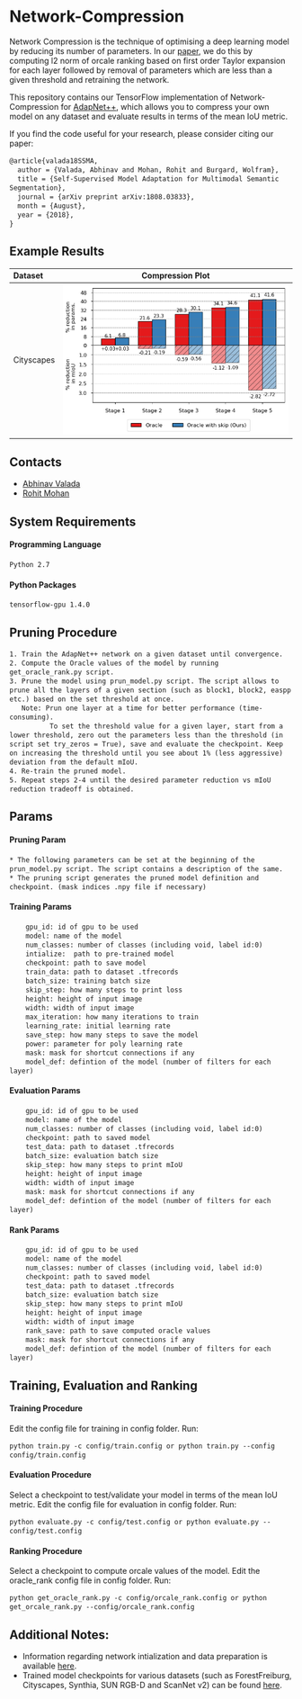 # Network-Compression

Network Compression is the technique of optimising a deep learning model by reducing its number of parameters. In our [paper](https://arxiv.org/pdf/1808.03833.pdf), we do this by computing l2 norm of orcale ranking based on first order Taylor expansion for each layer followed by removal of parameters which are less than a given threshold and retraining the network.   

This repository contains our TensorFlow implementation of Network-Compression for [AdapNet++](https://github.com/DeepSceneSeg/AdapNet-pp), which allows you to compress your own model on any dataset and evaluate results in terms of the mean IoU metric. 

If you find the code useful for your research, please consider citing our paper:
```
@article{valada18SSMA,
  author = {Valada, Abhinav and Mohan, Rohit and Burgard, Wolfram},
  title = {Self-Supervised Model Adaptation for Multimodal Semantic Segmentation},
  journal = {arXiv preprint arXiv:1808.03833},
  month = {August},
  year = {2018},
}
```
## Example Results

| Dataset       | Compression Plot    |
| :--- | ------------- | 
| Cityscapes    |<img src="images/compression.png" width=700>

## Contacts
* [Abhinav Valada](http://www2.informatik.uni-freiburg.de/~valada/)
* [Rohit Mohan](https://github.com/mohan1914)

## System Requirements

#### Programming Language
```
Python 2.7
```

#### Python Packages
```
tensorflow-gpu 1.4.0
```
## Pruning Procedure
    1. Train the AdapNet++ network on a given dataset until convergence.
    2. Compute the Oracle values of the model by running get_oracle_rank.py script.
    3. Prune the model using prun_model.py script. The script allows to prune all the layers of a given section (such as block1, block2, easpp etc.) based on the set threshold at once. 
       Note: Prun one layer at a time for better performance (time-consuming).
              To set the threshold value for a given layer, start from a lower threshold, zero out the parameters less than the threshold (in script set try_zeros = True), save and evaluate the checkpoint. Keep on increasing the threshold until you see about 1% (less aggressive) deviation from the default mIoU.
    4. Re-train the pruned model. 
    5. Repeat steps 2-4 until the desired parameter reduction vs mIoU reduction tradeoff is obtained.

## Params

#### Pruning Param
    * The following parameters can be set at the beginning of the prun_model.py script. The script contains a description of the same.
    * The pruning script generates the pruned model definition and checkpoint. (mask indices .npy file if necessary)  

#### Training Params
```
    gpu_id: id of gpu to be used
    model: name of the model
    num_classes: number of classes (including void, label id:0)
    intialize:  path to pre-trained model
    checkpoint: path to save model
    train_data: path to dataset .tfrecords
    batch_size: training batch size
    skip_step: how many steps to print loss 
    height: height of input image
    width: width of input image
    max_iteration: how many iterations to train
    learning_rate: initial learning rate
    save_step: how many steps to save the model
    power: parameter for poly learning rate
    mask: mask for shortcut connections if any
    model_def: defintion of the model (number of filters for each layer) 
```

#### Evaluation Params
```
    gpu_id: id of gpu to be used
    model: name of the model
    num_classes: number of classes (including void, label id:0)
    checkpoint: path to saved model
    test_data: path to dataset .tfrecords
    batch_size: evaluation batch size
    skip_step: how many steps to print mIoU
    height: height of input image
    width: width of input image
    mask: mask for shortcut connections if any
    model_def: defintion of the model (number of filters for each layer) 
```
#### Rank Params
```
    gpu_id: id of gpu to be used
    model: name of the model
    num_classes: number of classes (including void, label id:0)
    checkpoint: path to saved model
    test_data: path to dataset .tfrecords
    batch_size: evaluation batch size
    skip_step: how many steps to print mIoU
    height: height of input image
    width: width of input image
    rank_save: path to save computed oracle values
    mask: mask for shortcut connections if any
    model_def: defintion of the model (number of filters for each layer) 
```
## Training, Evaluation and Ranking

#### Training Procedure
Edit the config file for training in config folder.
Run:
```
python train.py -c config/train.config or python train.py --config config/train.config
```

#### Evaluation Procedure

Select a checkpoint to test/validate your model in terms of the mean IoU metric.
Edit the config file for evaluation in config folder. Run:
```
python evaluate.py -c config/test.config or python evaluate.py --config/test.config
```

#### Ranking Procedure

Select a checkpoint to compute orcale values of the model.
Edit the oracle_rank config file in config folder. Run:
```
python get_oracle_rank.py -c config/orcale_rank.config or python get_orcale_rank.py --config/orcale_rank.config
```


## Additional Notes:
   * Information regarding network intialization and data preparation is available [here](https://github.com/DeepSceneSeg/AdapNet-pp/blob/master/README.md).
   * Trained model checkpoints for various datasets (such as ForestFreiburg, Cityscapes, Synthia, SUN RGB-D and ScanNet v2) can be found [here](https://github.com/DeepSceneSeg/AdapNet-pp/blob/master/README.md).
